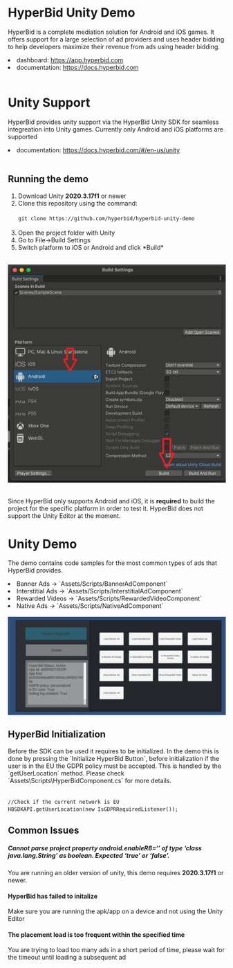 <h1>HyperBid Unity Demo</h1>
<p>HyperBid is a complete mediation solution for Android and iOS games. It offers support for a large selection of ad providers and uses header bidding to help developers maximize their revenue from ads using header bidding.</p>
<li>dashboard: <a href="https://app.hyperbid.com">https://app.hyperbid.com</a></li>
<li>documentation: <a href="https://docs.hyperbid.com">https://docs.hyperbid.com</a></li>
<br/>
<h1>Unity Support</h1>
<p>HyperBid provides unity support via the HyperBid Unity SDK for seamless integreation into Unity games. Currently only Android and iOS platforms are supported</p>
<li>documentation: <a href="https://docs.hyperbid.com/#/en-us/unity">https://docs.hyperbid.com/#/en-us/unity</a></li>
<br/>
<h2>Running the demo</h2>

<ol><li>Download Unity <b>2020.3.17f1</b> or newer</li>
<li>Clone this repository using the command:</li>
<code>
git clone https://github.com/hyperbid/hyperbid-unity-demo
</code>
<br/>
<li>Open the project folder with Unity</li>
<li>Go to File->Build Settings</li>
<li>Switch platform to iOS or Android and click *Build*</li></ol>
</br>
<img src="./images/build.png"/></img>
<br/>
<br/>
<p>Since HyperBid only supports Android and iOS, it is <b>required</b> to build the project for the specific platform in order to test it. HyperBid does not support the Unity Editor at the moment.</p>

<h1>Unity Demo</h1>
<p>The demo contains code samples for the most common types of ads that HyperBid provides.</p>
<li>Banner Ads       -> `Assets/Scripts/BannerAdComponent`</li>
<li>Interstitial Ads -> `Assets/Scripts/InterstitialAdComponent`</li>
<li>Rewarded Videos  -> `Assets/Scripts/RewardedVideoComponent`</li>
<li>Native Ads       -> `Assets/Scripts/NativeAdComponent`</li>
<br/>
<img src="./images/demo.jpg">

<h2>HyperBid Initialization</h2>
<p>Before the SDK can be used it requires to be initialized. In the demo this is done by pressing the `Initialize HyperBid Button`, before initialization if the user is in the EU the GDPR policy must be accepted. This is handled by the `getUserLocation` method. Please check `Assets\Scripts\HyperBidComponent.cs` for more details.</p>
<code>
//Check if the current network is EU
HBSDKAPI.getUserLocation(new IsGDPRRequiredListener());
</code>

<h2>Common Issues</h2>
<h5>Cannot parse project property android.enableR8=‘’ of type ‘class java.lang.String’ as boolean. Expected ‘true’ or ‘false’.</h5>
You are running an older version of unity, this demo requires <b>2020.3.17f1</b> or newer.
</br>
<h4>HyperBid has failed to initalize</h4> 
Make sure you are running the apk/app on a device and not using the Unity Editor
<br/>
<h4>The placement load is too frequent within the specified time </h4> 
You are trying to load too many ads in a short period of time, please wait for the timeout until loading a subsequent ad